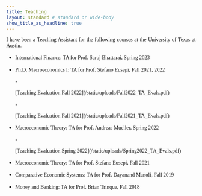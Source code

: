 ```yaml
---
title: Teaching
layout: standard # standard or wide-body
show_title_as_headline: true
---
```


<p style="font-family:Cormorant Garamond;text-align: justify;">I have been a Teaching Assistant for the following courses at the University of Texas at Austin.</p>

- <p style="font-family:Cormorant Garamond;text-align: justify;">International Finance: TA for Prof. Saroj Bhattarai, Spring 2023</p>
- <p style="font-family:Cormorant Garamond;text-align: justify;">Ph.D. Macroeconomics I: TA for Prof. Stefano Eusepi, Fall 2021, 2022</p>
    - <p style="font-family:Cormorant Garamond;text-align: justify;">[Teaching Evaluation Fall 2022](/static/uploads/Fall2022_TA_Evals.pdf)</p>
    - <p style="font-family:Cormorant Garamond;text-align: justify;">[Teaching Evaluation Fall 2021](/static/uploads/Fall2021_TA_Evals.pdf)</p>
- <p style="font-family:Cormorant Garamond;text-align: justify;">Macroeconomic Theory: TA for Prof. Andreas Mueller, Spring 2022</p>
    - <p style="font-family:Cormorant Garamond;text-align: justify;">[Teaching Evaluation Spring 2022](/static/uploads/Spring2022_TA_Evals.pdf)</p>
- <p style="font-family:Cormorant Garamond;text-align: justify;">Macroeconomic Theory: TA for Prof. Stefano Eusepi, Fall 2021</p>
- <p style="font-family:Cormorant Garamond;text-align: justify;">Comparative Economic Systems: TA for Prof. Dayanand Manoli, Fall 2019</p>
- <p style="font-family:Cormorant Garamond;text-align: justify;">Money and Banking: TA for Prof. Brian Trinque, Fall 2018 </p>
